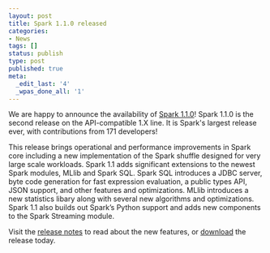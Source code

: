 ```yaml
---
layout: post
title: Spark 1.1.0 released
categories:
- News
tags: []
status: publish
type: post
published: true
meta:
  _edit_last: '4'
  _wpas_done_all: '1'
---
```

We are happy to announce the availability of <a href="{{site.baseurl}}/releases/spark-release-1-1-0.html" title="Spark Release 1.1.0">Spark 1.1.0</a>! Spark 1.1.0 is the second release on the API-compatible 1.X line. It is Spark's largest release ever, with contributions from 171 developers!

This release brings operational and performance improvements in Spark core including a new implementation of the Spark shuffle designed for very large scale workloads. Spark 1.1 adds significant extensions to the newest Spark modules, MLlib and Spark SQL. Spark SQL introduces a JDBC server, byte code generation for fast expression evaluation, a public types API, JSON support, and other features and optimizations. MLlib introduces a new statistics libary along with several new algorithms and optimizations. Spark 1.1 also builds out Spark’s Python support and adds new components to the Spark Streaming module. 

Visit the <a href="{{site.baseurl}}/releases/spark-release-1-1-0.html" title="Spark Release 1.1.0">release notes</a> to read about the new features, or <a href="{{site.baseurl}}/downloads.html">download</a> the release today.
